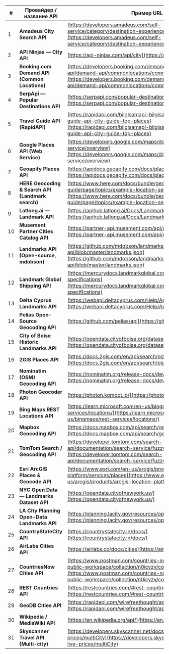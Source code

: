 | #  | Провайдер / название API                          | Пример URL                                                                                                                                                                                                                         |
| -- | ------------------------------------------------- | ---------------------------------------------------------------------------------------------------------------------------------------------------------------------------------------------------------------------------------- |
| 1  | **Amadeus City Search API**                       | [https://developers.amadeus.com/self-service/category/destination-experiences/api-doc/city-search](https://developers.amadeus.com/self-service/category/destination-experiences/api-doc/city-search)                               |
| 2  | **API Ninjas — City API**                         | [https://api-ninjas.com/api/city](https://api-ninjas.com/api/city)                                                                                                                                                                 |
| 3  | **Booking.com Demand API (Common Locations)**     | [https://developers.booking.com/demand/docs/open-api/demand-api/commonlocations/common/locations/cities](https://developers.booking.com/demand/docs/open-api/demand-api/commonlocations/common/locations/cities)                   |
| 4  | **SerpApi — Popular Destinations API**            | [https://serpapi.com/popular-destinations](https://serpapi.com/popular-destinations)                                                                                                                                               |
| 5  | **Travel Guide API (RapidAPI)**                   | [https://rapidapi.com/bilgisamapi-bilgisamapi-default/api/travel-guide-api-city-guide-top-places](https://rapidapi.com/bilgisamapi-bilgisamapi-default/api/travel-guide-api-city-guide-top-places)                                 |
| 6  | **Google Places API (Web Service)**               | [https://developers.google.com/maps/documentation/places/web-service/overview](https://developers.google.com/maps/documentation/places/web-service/overview)                                                                       |
| 7  | **Geoapify Places API**                           | [https://apidocs.geoapify.com/docs/places/](https://apidocs.geoapify.com/docs/places/)                                                                                                                                             |
| 8  | **HERE Geocoding & Search API (Landmark search)** | [https://www.here.com/docs/bundle/geocoder-api-developer-guide/page/topics/example-location-search-landmark.html](https://www.here.com/docs/bundle/geocoder-api-developer-guide/page/topics/example-location-search-landmark.html) |
| 9  | **Latlong.ai — Landmark API**                     | [https://apihub.latlong.ai/Docs/Landmark](https://apihub.latlong.ai/Docs/Landmark)                                                                                                                                                 |
| 10 | **Musement Partner Cities Catalog API**           | [https://partner-api.musement.com/api/catalog/cities/](https://partner-api.musement.com/api/catalog/cities/)                                                                                                                       |
| 11 | **Landmarks API (Open-source, mdobson)**          | [https://github.com/mdobson/landmarks-api/blob/master/landmarks.json](https://github.com/mdobson/landmarks-api/blob/master/landmarks.json)                                                                                         |
| 12 | **Landmark Global Shipping API**                  | [https://mercurydocs.landmarkglobal.com/docs/api-specifications](https://mercurydocs.landmarkglobal.com/docs/api-specifications)                                                                                                   |
| 13 | **Delta Cyprus Landmarks API**                    | [https://webapi.deltacyprus.com/Help/Api/GET-api-landmarks](https://webapi.deltacyprus.com/Help/Api/GET-api-landmarks)                                                                                                             |
| 14 | **Pelias Open-Source Geocoding API**              | [https://github.com/pelias/api](https://github.com/pelias/api)                                                                                                                                                                     |
| 15 | **City of Boise Historic Landmarks API**          | [https://opendata.cityofboise.org/datasets/historic-landmarks/api](https://opendata.cityofboise.org/datasets/historic-landmarks/api)                                                                                               |
| 16 | **2GIS Places API**                               | [https://docs.2gis.com/en/api/search/places/overview](https://docs.2gis.com/en/api/search/places/overview)                                                                                                                         |
| 17 | **Nominatim (OSM) Geocoding API**                 | [https://nominatim.org/release-docs/develop/api/Overview/](https://nominatim.org/release-docs/develop/api/Overview/)                                                                                                               |
| 18 | **Photon Geocoder API**                           | [https://photon.komoot.io/](https://photon.komoot.io/)                                                                                                                                                                             |
| 19 | **Bing Maps REST Locations API**                  | [https://learn.microsoft.com/en-us/bingmaps/rest-services/locations/](https://learn.microsoft.com/en-us/bingmaps/rest-services/locations/)                                                                                         |
| 20 | **Mapbox Geocoding API**                          | [https://docs.mapbox.com/api/search/geocoding/](https://docs.mapbox.com/api/search/geocoding/)                                                                                                                                     |
| 21 | **TomTom Search / Geocoding API**                 | [https://developer.tomtom.com/search-api/documentation/search-service/fuzzy-search](https://developer.tomtom.com/search-api/documentation/search-service/fuzzy-search)                                                             |
| 22 | **Esri ArcGIS Places & Geocode API**              | [https://www.esri.com/en-us/arcgis/products/arcgis-location-platform/services/places](https://www.esri.com/en-us/arcgis/products/arcgis-location-platform/services/places)                                                         |
| 23 | **NYC Open Data — Landmarks Dataset API**         | [https://opendata.cityofnewyork.us/](https://opendata.cityofnewyork.us/)                                                                                                                                                           |
| 24 | **LA City Planning Open-Data Landmarks API**      | [https://planning.lacity.gov/resources/open-data](https://planning.lacity.gov/resources/open-data)                                                                                                                                 |
| 25 | **CountryStateCity API**                          | [https://countrystatecity.in/docs/](https://countrystatecity.in/docs/)                                                                                                                                                             |
| 26 | **AirLabs Cities API**                            | [https://airlabs.co/docs/cities](https://airlabs.co/docs/cities)                                                                                                                                                                   |
| 27 | **CountriesNow Cities API**                       | [https://www.postman.com/countries-now/countriesnow-s-public-workspace/collection/n0icyzv/countries-cities-api](https://www.postman.com/countries-now/countriesnow-s-public-workspace/collection/n0icyzv/countries-cities-api)     |
| 28 | **REST Countries API**                            | [https://restcountries.com/#rest-countries](https://restcountries.com/#rest-countries)                                                                                                                                             |
| 29 | **GeoDB Cities API**                              | [https://rapidapi.com/wirefreethought/api/geodb-cities](https://rapidapi.com/wirefreethought/api/geodb-cities)                                                                                                                     |
| 30 | **Wikipedia / MediaWiki API**                     | [https://en.wikipedia.org/api/](https://en.wikipedia.org/api/)                                                                                                                                                                     |
| 31 | **Skyscanner Travel API (Multi-city)**            | [https://developers.skyscanner.net/docs/flights-live-prices/multiCity](https://developers.skyscanner.net/docs/flights-live-prices/multiCity)                                                                                       |
